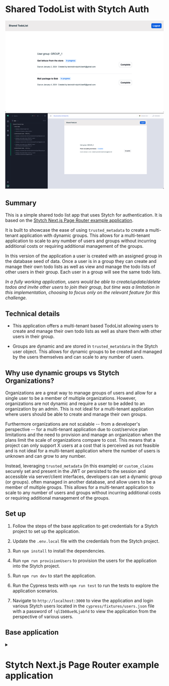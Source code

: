 # Shared TodoList with Stytch Auth

<img src="todolist.png">
<img src="tests.png">

## Summary

This is a simple shared todo list app that uses Stytch for authentication. It is based on the [Stytch Next.js Page Router example application](https://github.com/stytchauth/stytch-nextjs-example).

It is built to showcase the ease of using `trusted_metadata` to create a multi-tenant application with dynamic groups. This allows for a multi-tenant application to scale to any number of users and groups without incurring additional costs or requiring additional management of the groups.

In this version of the application a user is created with an assigned group in the database seed of data. Once a user is in a group they can create and manage their own todo lists as well as view and manage the todo lists of other users in their group. Each user in a group will see the same todo lists.

_In a fully working application, users would be able to create/update/delete todos and invite other users to join their group, but time was a limitation in this implementation, choosing to focus only on the relevant feature for this challenge._

## Technical details

- This application offers a multi-tenant based TodoList allowing users to create and manage their own todo lists as well as share them with other users in their group.

- Groups are dynamic and are stored in `trusted_metatdata` in the Stytch user object. This allows for dynamic groups to be created and managed by the users themselves and can scale to any number of users.

## Why use **dynamic groups** vs Stytch Organizations?

Organizations are a great way to manage groups of users and allow for a single user to be a member of multiple organizations. However, organizations are not dynamic and require a user to be added to an organization by an admin. This is not ideal for a multi-tenant application where users should be able to create and manage their own groups.

Furthermore organizations are not scalable -- from a developer's perspective -- for a multi-tenant application due to cost/service plan limitations and the need to provision and manage an organization when the plans limit the scale of organizations compare to cost. This means that a project can only support X users at a cost that is perceived as not feasible and is not ideal for a multi-tenant application where the number of users is unknown and can grow to any number.

Instead, leveraging `trusted_metadata` (in this example) or `custom_claims` securely set and present in the JWT or persisted to the session and accessible via server/client interfaces, developers can set a dynamic group (or groups). often managed in another database, and allow users to be a member of multiple groups. This allows for a multi-tenant application to scale to any number of users and groups without incurring additional costs or requiring additional management of the groups.

## Set up

1. Follow the steps of the base application to get credentials for a Stytch project to set up the application.

2. Update the `.env.local` file with the credentials from the Stytch project.

3. Run `npm install` to install the dependencies.

4. Run `npm run provisionUsers` to provision the users for the application into the Stytch project.

5. Run `npm run dev` to start the application.

6. Run the Cypress tests with `npm run test` to run the tests to explore the application scenarios.

7. Navigate to `http://localhost:3000` to view the application and login various Stytch users located in the `cypress/fixtures/users.json` file with a password of `!qlIb08ue9Ljabfd` to view the application from the perspective of various users.

## Base application

<details>
  <summary><h1>Stytch Next.js Page Router example application</h1></summary>

<p align="center">
  <img src="https://user-images.githubusercontent.com/100632220/217049841-b9eeb72a-3e50-4074-839a-e64ee5d4a88c.png" width="750">
</p>

## Overview

This example application demonstrates how one may use Stytch within a Next.js application using the new [Page Router](https://nextjs.org/docs/pages). If you'd like to see an App Router example, check out our [Next.js App Router example](https://github.com/stytchauth/stytch-nextjs13-example).

This project uses Stytch's [Next.js SDK](https://stytch.com/docs/sdks/javascript-sdk) which provides pre-built UI components, useful React hooks, headless methods to securely interact with Stytch, and is SSR friendly. This project also utilizes Stytch's [Node Backend SDK](https://www.npmjs.com/package/stytch) for authenticating the logged in user's session.

We'd also recommend checking out our [Next.js quickstart guide](https://stytch.com/docs/guides/quickstarts/nextjs), which explains how to incorporate the Stytch authentication concepts demonstrated in this example app into your own Next.js application.

This application features Email Magic Links and Google OAuth authentication. You can use this application's source code as a learning resource, or use it as a jumping off point for your own project. We are excited to see what you build with Stytch!

## Set up

Follow the steps below to get this application fully functional and running using your own Stytch credentials.

### In the Stytch Dashboard

1. Create a [Stytch](https://stytch.com/) account. Once your account is set up a Project called "My first project" will be automatically created for you.

2. Within your new Project, navigate to [SDK configuration](https://stytch.com/dashboard/sdk-configuration), and click **Enable SDK**.

3. Navigate to [OAuth](https://stytch.com/dashboard/oauth), and enable login for Google in the Test environment. Config will be done for you automatically in Test.

   <img width="400" alt="OAuth configuration" src="https://user-images.githubusercontent.com/100632220/217055674-a7dafc17-6ad3-492f-8dd2-92560d60dc00.png">

4. Finally, navigate to [API Keys](https://stytch.com/dashboard/api-keys). You will need the `project_id`, `secret`, and `public_token` values found on this page later on.

### On your machine

In your terminal clone the project and install dependencies:

```bash
git clone https://github.com/cal-stytch/stytch-nextjs-example.git
cd stytch-nextjs-example
# Install dependencies, you may use either pnpm or npm.
pnpm i
# or
npm i
```

Next, create `.env.local` file by running the command below which copies the contents of `.env.template`.

```bash
cp .env.template .env.local
```

Open `.env.local` in the text editor of your choice, and set the environment variables using the `project_id`, `secret`, and `public_token` found on [API Keys](https://stytch.com/dashboard/api-keys). Leave the `STYTCH_PROJECT_ENV` value as `test`.

```
# This is what a completed .env.local file will look like
STYTCH_PROJECT_ENV=test
STYTCH_PROJECT_ID=project-test-00000000-0000-1234-abcd-abcdef1234
NEXT_PUBLIC_STYTCH_PUBLIC_TOKEN=public-token-test-abcd123-0000-0000-abcd-1234567abc
STYTCH_SECRET=secret-test-12345678901234567890abcdabcd
```

## Running locally

After completing all the set up steps above the application can be run with the command:

```bash
pnpm run dev
# or
npm run dev
```

The application will be available at [`http://localhost:3000`](http://localhost:3000).

You'll be able to login with Email Magic Links or Google OAuth and see your Stytch User object, Stytch Session, and see how logging out works.

## Next steps

This example app showcases a small portion of what you can accomplish with Stytch. Here are a few ideas to explore:

1. Add additional login methods like [Passwords](https://stytch.com/docs/guides/passwords/sdk).
2. Replace the prebuilt UI with your own using by using the SDK's [headless methods](https://stytch.com/docs/sdks/javascript-sdk).
3. Replace the Google OAuth button with the high converting [Google One Tap UI](https://stytch.com/docs/guides/oauth/sdk).
4. Secure your app further by building MFA authentication using methods like [WebAuthn](https://stytch.com/docs/sdks/javascript-sdk/webauthn).

## Get help and join the community

#### :speech_balloon: Stytch community Slack

Join the discussion, ask questions, and suggest new features in our ​[Slack community](https://join.slack.com/t/stytch/shared_invite/zt-nil4wo92-jApJ9Cl32cJbEd9esKkvyg)!

#### :question: Need support?

Check out the [Stytch Forum](https://forum.stytch.com/) or email us at [support@stytch.com](mailto:support@stytch.com).

</details>
